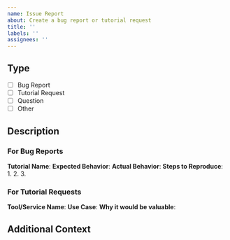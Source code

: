 ```yaml
---
name: Issue Report
about: Create a bug report or tutorial request
title: ''
labels: ''
assignees: ''
---
```


## Type
<!-- Please check one of the following: -->
- [ ] Bug Report
- [ ] Tutorial Request
- [ ] Question
- [ ] Other

## Description
<!-- Describe the issue or request in detail -->

### For Bug Reports
**Tutorial Name**: 
**Expected Behavior**:
**Actual Behavior**:
**Steps to Reproduce**:
1. 
2. 
3. 

### For Tutorial Requests
**Tool/Service Name**:
**Use Case**:
**Why it would be valuable**:

## Additional Context
<!-- Add any other context, screenshots, or relevant information here --> 